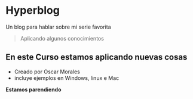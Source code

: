 # Hyperblog

Un blog para hablar sobre mi serie favorita

> Aplicando algunos conocimientos 

## En este Curso estamos aplicando nuevas cosas

* Creado por Oscar Morales
*  incluye ejemplos en Windows, linux e Mac

**Estamos parendiendo**